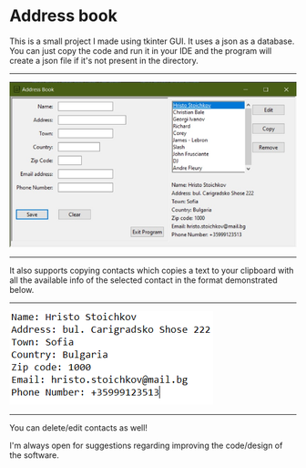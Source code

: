 # Address book



This is a small project I made using tkinter GUI.
It uses a json as a database.
You can just copy the code and run it in your IDE
and the program will create a json file if it's not present in the directory.

----------------------------------------

![Demo of software](/demo/demo1.jpg)

----------------------------------------

It also supports copying contacts which copies a text to your clipboard with all the available info of the selected contact in the format demonstrated below.

----------------------------------------

![Demo of copy](/demo/demo2.png)

----------------------------------------

You can delete/edit contacts as well! 

I'm always open for suggestions regarding improving the code/design of the software.
